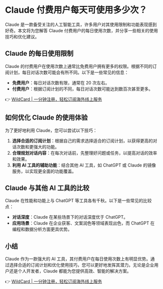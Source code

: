 # Claude 付费用户每天可使用多少次？

Claude 是一款备受关注的人工智能工具，许多用户对其使用限制和功能表现感到好奇。本文将为您解答 Claude 付费用户的每日使用次数，并分享一些相关的使用技巧和优化建议。

## Claude 的每日使用限制

Claude 的付费用户在使用次数上通常比免费用户拥有更多的权限。根据不同的订阅计划，每日对话次数可能会有所不同。以下是一些常见的信息：

- **免费用户**：每日对话次数有限，通常在 20 次左右。
- **付费用户**：根据订阅计划的不同，每日对话次数可能达到数百次甚至更多。

👉 [WildCard | 一分钟注册，轻松订阅海外线上服务](https://bbtdd.com/WildCard)

## 如何优化 Claude 的使用体验

为了更好地利用 Claude，您可以尝试以下技巧：

1. **选择合适的订阅计划**：根据自己的需求选择适合的订阅计划，以获得更高的对话次数和更强大的功能。
2. **合理规划对话内容**：在每次对话前，先整理好问题或任务，以提高对话的效率和效果。
3. **利用 AI 工具的辅助功能**：结合其他 AI 工具，如 ChatGPT 或 Claude 的镜像服务，以实现更全面的功能覆盖。

## Claude 与其他 AI 工具的比较

Claude 在性能和功能上与 ChatGPT 等工具各有千秋。以下是一些常见的比较点：

- **对话深度**：Claude 在某些场景下的对话深度优于 ChatGPT。
- **应用场景**：Claude 在企业获客、文案润色等领域表现出色，而 ChatGPT 在编程和数据分析方面更具优势。

## 小结

Claude 作为一款强大的 AI 工具，其付费用户在每日使用次数上有明显优势。通过选择合适的订阅计划和优化使用技巧，您可以更好地发挥其潜力。无论是企业用户还是个人开发者，Claude 都能为您提供高效、智能的解决方案。

👉 [WildCard | 一分钟注册，轻松订阅海外线上服务](https://bbtdd.com/WildCard)